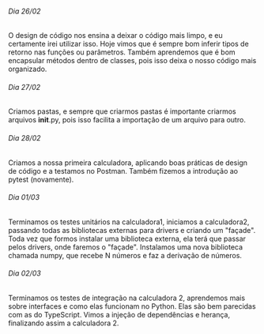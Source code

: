###### Dia 26/02
O design de código nos ensina a deixar o código mais limpo, e eu certamente irei utilizar isso. Hoje vimos que é sempre bom inferir tipos de retorno nas funções ou parâmetros. Também aprendemos que é bom encapsular métodos dentro de classes, pois isso deixa o nosso código mais organizado.

###### Dia 27/02
Criamos pastas, e sempre que criarmos pastas é importante criarmos arquivos __init__.py, pois isso facilita a importação de um arquivo para outro.

###### Dia 28/02 
Criamos a nossa primeira calculadora, aplicando boas práticas de design de código e a testamos no Postman. Também fizemos a introdução ao pytest (novamente).

###### Dia 01/03
Terminamos os testes unitários na calculadora1, iniciamos a calculadora2, passando todas as bibliotecas externas para drivers e criando um "façade". Toda vez que formos instalar uma biblioteca externa, ela terá que passar pelos drivers, onde faremos o "façade". Instalamos uma nova biblioteca chamada numpy, que recebe N números e faz a derivação de números.

###### Dia 02/03
Terminamos os testes de integração na calculadora 2, aprendemos mais sobre interfaces e como elas funcionam no Python. Elas são bem parecidas com as do TypeScript. Vimos a injeção de dependências e herança, finalizando assim a calculadora 2.